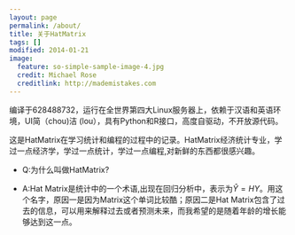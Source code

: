 ```yaml
---
layout: page
permalink: /about/
title: 关于HatMatrix
tags: []
modified: 2014-01-21
image:
  feature: so-simple-sample-image-4.jpg
  credit: Michael Rose
  creditlink: http://mademistakes.com
---
```

编译于628488732，运行在全世界第四大Linux服务器上，依赖于汉语和英语环境，UI简（chou)洁 (lou），具有Python和R接口，高度自驱动，不开放源代码。


这是HatMatrix在学习统计和编程的过程中的记录。HatMatrix经济统计专业，学过一点经济学，学过一点统计，学过一点编程,对新鲜的东西都很感兴趣。


* Q:为什么叫做HatMatrix?

* A:Hat Matrix是统计中的一个术语,出现在回归分析中，表示为$\hat{Y}=HY$。用这个名字，原因一是因为Matrix这个单词比较酷；原因二是Hat Matrix包含了过去的信息，可以用来解释过去或者预测未来，而我希望的是随着年龄的增长能够达到这一点。
